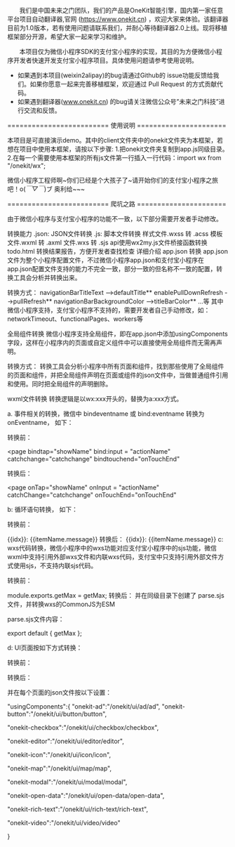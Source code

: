 &nbsp;&nbsp;&nbsp;&nbsp;&nbsp;&nbsp;&nbsp;我们是中国未来之门团队，我们的产品是OneKit智能引擎，国内第一家任意平台项目自动翻译器,官网 (https://www.onekit.cn) ，欢迎大家来体验。该翻译器目前为1.0版本，若有使用问题请联系我们，并耐心等待翻译器2.0上线。现将移植框架部分开源，希望大家一起来学习和维护。

&nbsp;&nbsp;&nbsp;&nbsp;&nbsp;&nbsp;&nbsp;本项目仅为微信小程序SDK的支付宝小程序的实现，其目的为方便微信小程序开发者快速开发支付宝小程序项目。具体使用问题请参考使用说明。

- 如果遇到本项目(weixin2alipay)的bug请通过Github的 issue功能反馈给我们。如果你愿意一起来完善移植框架，欢迎通过 Pull Request 的方式贡献代码。
- 如果遇到翻译器(www.onekit.cn) 的bug请关注微信公众号”未来之门科技”进行交流和反馈。


========================= 使用说明 ======================

本项目是可直接演示demo。其中的client文件夹中的onekit文件夹为本框架，若想在项目中使用本框架，请按以下步骤:
1.把onekit文件夹复制到app.js同级目录。
2.在每一个需要使用本框架的所有js文件第一行插入一行代码：import wx from "/onekit/wx";

微信小程序工程师啊\~你们已经是个大孩子了\~请开始你们的支付宝小程序之旅吧！o(*￣▽￣*)ブ 奥利给~~~


========================= 爬坑之路 ======================

由于微信小程序与支付宝小程序的功能不一致，以下部分需要开发者手动修改。

转换能力
 .json: JSON文件转换
 .js: 脚本文件转换
 样式文件.wxss 转 .acss
 模板文件.wxml 转 .axml
 文件.wxs 转 .sjs
 api使用wx2my.js文件桥接函数转换
 todo.html 转换结果报告，方便开发者查找检查
详细介绍
app.json 转换
app.json文件为整个小程序配置文件，不过微信小程序app.json和支付宝小程序在app.json配置文件支持的能力不完全一致，部分一致的但名称不一致的配置，转换工具会分析并转换出来。

转换方式：
navigationBarTitleText -->defaultTitle**
enablePullDownRefresh -->pullRefresh**
navigationBarBackgroundColor -->titleBarColor**
...等
其中微信小程序支持，支付宝小程序不支持的，需要开发者自己手动修改，如：networkTimeout、functionalPages、workers等

全局组件转换
微信小程序支持全局组件，即在app.json中添加usingComponents字段，这样在小程序内的页面或自定义组件中可以直接使用全局组件而无需再声明。

转换方式： 转换工具会分析小程序中所有页面和组件，找到那些使用了全局组件的页面和组件，并把全局组件声明在页面或组件的json文件中，当做普通组件引用和使用。同时把全局组件的声明删除。

wxml文件转换
转换逻辑是以wx:xxx开头的，替换为a:xxx方式。

a. 事件相关的转换，微信中 bindeventname 或 bind:eventname 转换为 onEventname， 如下：

转换前：

<page
  bindtap="showName"
  bind:input = "actionName"
  catchchange="catchchange"
  bindtouchend="onTouchEnd"
></page>
转换后：

<page
  onTap="showName"
  onInput = "actionName"
  catchChange="catchchange"
  onTouchEnd="onTouchEnd"
></page>
b: 循环语句转换， 如下：

转换前：

<view wx:for="{{array}}" wx:for-index="idx" wx:for-item="itemName" wx:key="unique">
  {{idx}}: {{itemName.message}}
</view>
转换后：

<view a:for="{{array}}" a:for-index="idx" a:for-item="itemName" a:key="unique">
  {{idx}}: {{itemName.message}}
</view>
c: wxs代码转换，微信小程序中的wxs功能对应支付宝小程序中的sjs功能，微信wxml中支持引用外部wxs文件和内联wxs代码，支付宝中只支持引用外部文件方式使用sjs，不支持内联sjs代码。

转换前：

<wxs src="../wxs/utils.wxs" module="utils" />
<wxs src="../wxs/utils.wxs" module="utils"> </wxs>

<wxs module="parse">
  module.exports.getMax = getMax;
</wxs>
转换后：

<import-sjs from="../wxs/utils.sjs" name="utils" />
<import-sjs from="../wxs/utils.sjs" name="utils"/>

<import-sjs from="./parse.sjs" name="sjsTest" />
并在同级目录下创建了 parse.sjs 文件，并转换wxs的CommonJS为ESM

parse.sjs文件内容：

 export default { getMax };

d: UI页面按如下方式转换：

转换前：

<buton/>
转换后：

<onekit-button/>

并在每个页面的json文件按以下设置：

"usingComponents":{
"onekit-ad":"/onekit/ui/ad/ad",
"onekit-button":"/onekit/ui/button/button",

"onekit-checkbox":"/onekit/ui/checkbox/checkbox",

"onekit-editor":"/onekit/ui/editor/editor",

"onekit-icon":"/onekit/ui/icon/icon",

"onekit-map":"/onekit/ui/map/map",

"onekit-modal":"/onekit/ui/modal/modal",

"onekit-open-data":"/onekit/ui/open-data/open-data",

"onekit-rich-text":"/onekit/ui/rich-text/rich-text",

"onekit-video":"/onekit/ui/video/video"

}
